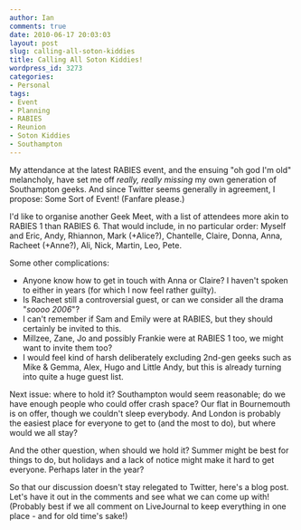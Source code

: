 ```yaml
---
author: Ian
comments: true
date: 2010-06-17 20:03:03
layout: post
slug: calling-all-soton-kiddies
title: Calling All Soton Kiddies!
wordpress_id: 3273
categories:
- Personal
tags:
- Event
- Planning
- RABIES
- Reunion
- Soton Kiddies
- Southampton
---
```


My attendance at the latest RABIES event, and the ensuing "oh god I'm old" melancholy, have set me off _really, really missing_ my own generation of Southampton geeks.  And since Twitter seems generally in agreement, I propose: Some Sort of Event!  (Fanfare please.)

I'd like to organise another Geek Meet, with a list of attendees more akin to RABIES 1 than RABIES 6.  That would include, in no particular order: Myself and Eric, Andy, Rhiannon, Mark (+Alice?), Chantelle, Claire, Donna, Anna, Racheet (+Anne?), Ali, Nick, Martin, Leo, Pete.

Some other complications:

  * Anyone know how to get in touch with Anna or Claire?  I haven't spoken to either in years (for which I now feel rather guilty).
  * Is Racheet still a controversial guest, or can we consider all the drama "_soooo 2006_"?
  * I can't remember if Sam and Emily were at RABIES, but they should certainly be invited to this.
  * Millzee, Zane, Jo and possibly Frankie were at RABIES 1 too, we might want to invite them too?
  * I would feel kind of harsh deliberately excluding 2nd-gen geeks such as Mike & Gemma, Alex, Hugo and Little Andy, but this is already turning into quite a huge guest list.

Next issue: where to hold it?  Southampton would seem reasonable; do we have enough people who could offer crash space?  Our flat in Bournemouth is on offer, though we couldn't sleep everybody.  And London is probably the easiest place for everyone to get to (and the most to do), but where would we all stay?

And the other question, when should we hold it?  Summer might be best for things to do, but holidays and a lack of notice might make it hard to get everyone.  Perhaps later in the year?

So that our discussion doesn't stay relegated to Twitter, here's a blog post.  Let's have it out in the comments and see what we can come up with!  (Probably best if we all comment on LiveJournal to keep everything in one place - and for old time's sake!)

